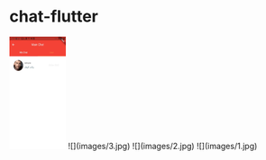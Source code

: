 # chat-flutter
<img src="images/3.jpg" width="100" height="200">
![](images/3.jpg)
![](images/2.jpg)
![](images/1.jpg)
